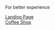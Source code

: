 <p>For better experience</p>
<a href="https://fancy-yeot-da82b9.netlify.app/">Landing Page</a>
<br/>
<a href="https://tubular-tulumba-869013.netlify.app/">Coffee Shop</a>
